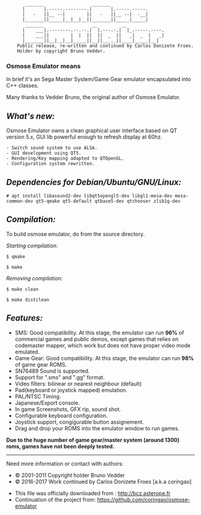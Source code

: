            _______                  _______
          |       |.-----.--------.|       |.-----.-----.
          |   -   ||__ --|        ||   -   ||__ --|  -__|
          |_______||_____|__|__|__||_______||_____|_____|
           _______                  __         __
          |    ___|.--------.--.--.|  |.---.-.|  |_.-----.----.
          |    ___||        |  |  ||  ||  _  ||   _|  _  |   _|
          |_______||__|__|__|_____||__||___._||____|_____|__|
        Public release, re-written and continued by Carlos Donizete Froes.
        Holder by copyright Bruno Vedder.

### Osmose Emulator means

In brief it's an Sega Master System/Game Gear emulator encapsulated into C++ classes.

Many thanks to Vedder Bruno, the original author of Osmose Emulator.

*What's new:*
-----------
Osmose Emulator owns a clean graphical user interface based on QT version 5.x,
GUI lib powerful enough to refresh display at 60hz.

	- Switch sound system to use ALSA.
	- GUI development using QT5.
	- Rendering/Key mapping adapted to QTOpenGL.
	- Configuration system rewritten.

*Dependencies for Debian/Ubuntu/GNU/Linux:*
---------------------------------------

    # apt install libasound2-dev libqt5opengl5-dev libgl1-mesa-dev mesa-common-dev qt5-qmake qt5-default qtbase5-dev qtchooser zlib1g-dev

*Compilation:*
--------------
To build osmose emulator, do from the source directory.

*Starting compilation:*

    $ qmake
  
    $ make

*Removing compilation:*

    $ make clean

    $ make distclean

*Features:*
-----------
- SMS: Good compatibility. At this stage, the emulator can run **96%** of
commercial games and public demos, except games that relies on
codemaster mapper, which work  but does not have proper video mode emulated.
- Game Gear: Good compatibility. At this stage, the emulator can run
**98%** of game gear ROMS.
- SN76489 Sound is supported.
- Support for ".sms"  and ".gg" format.
- Video filters: bilinear or nearest neighbour (default)
- Pad(keyboard or joystick mapped) emulation.
- PAL/NTSC Timing.
- Japanese/Export console.
- In game Screenshots, GFX rip, sound shot.
- Configurable keyboard configuration.
- Joystick support, congigurable button assignement.
- Drag and drop your ROMS into the emulator window to run games.
    
**Due to the huge number of game gear/master system (around 1300) roms, games have not been deeply tested.**

-----

Need more information or contact with authors:

- © 2001-2011 Copyright holder Bruno Vedder
- © 2016-2017 Work continued by Carlos Donizete Froes [a.k.a coringao]

* This file was officially downloaded from : http://bcz.asterope.fr
* Continuation of the project from: https://github.com/coringao/osmose-emulator
